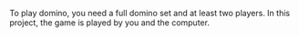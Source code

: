 To play domino, you need a full domino set and at least two players. In this project, the game is played by you and the computer.